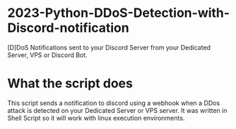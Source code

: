 # 2023-Python-DDoS-Detection-with-Discord-notification
[D]DoS Notifications sent to your Discord Server from your Dedicated Server, VPS or Discord Bot.

# What the script does
This script sends a notification to discord using a webhook when a DDos attack is detected on your Dedicated Server or VPS server. It was written in Shell Script so it will work with linux execution environments.
